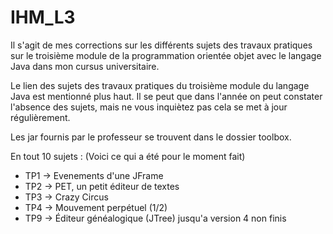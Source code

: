 # IHM_L3

Il s'agit de mes corrections sur les différents sujets des travaux pratiques sur le troisième module 
de la programmation orientée objet avec le langage Java dans mon cursus universitaire.

Le lien des sujets des travaux pratiques du troisième module du langage Java est mentionné plus haut. Il 
se peut que dans l'année on peut constater l'absence des sujets, mais ne vous inquiètez pas cela se met à jour 
régulièrement.

Les jar fournis par le professeur se trouvent dans le dossier toolbox.

En tout 10 sujets : (Voici ce qui a été pour le moment fait)

- TP1 -> Evenements d'une JFrame
- TP2 -> PET, un petit éditeur de textes
- TP3 -> Crazy Circus
- TP4 -> Mouvement perpétuel (1/2)
- TP9 -> Éditeur généalogique (JTree) jusqu'a version 4 non finis
